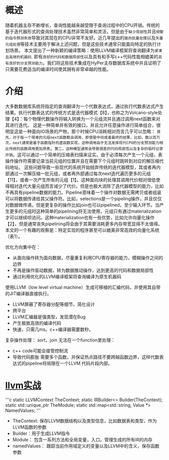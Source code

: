 
# 概述
随着机器主存不断增长，查询性能越来越受限于查询过程中的CPU开销。传统的基于迭代器形式的查询处理技术虽然非常简单和灵活，但是由于`缺少局部性`并且`频繁的指令预测失效`导致对其现在的CPU非常不友好。近几年提出的`面向批量处理`以及`矢量元组处理`等技术主要用于解决上述问题，但是这些技术通常只能面向特定的执行计划场景。
本文提出了一种新颖的编译策略：使用LLVM编译框架将查询翻译为`紧凑且高效的机器码`. 即有`良好的代码和数据局部性`以及具有和手写c++代码性能相媲美的`具有良好的分支预测能力`。我们将这些技术集成在HyPer主存数据库系统中并且证明了只需要花费适当的编译时间使其拥有非常卓越的性能。

# 介绍
大多数数据库系统将指定的查询翻译为一个代数表达式，通过执行代数表达式产生结果。执行代数表达式的传统方式是迭代器模式【8】，也称之为Volcano-style处理【4】：每个物理代数操作将输入转换为一个元组流并且通过调用next函数来对其进行迭代。
这是一种简单并有效的接口，并且允许任意操作进行简单组合，很明显这是一种面向IO场景的产物，那个时候CPU消耗相对而言几乎可以忽略： `首先，对于每一个简单的元组next函数都会调用，即使是中间或者最终的结果，比如，数以百万次，next通常是基于函数指针的虚函数实现，这种调用由于无法发挥现代CPU的分支预测能力相比传统的函数调用更加昂贵`。`第二，这种模型通常会导致很差的代码局部性以及复杂的临时记录开销`。这可以通过一个简单的压缩表扫描来证实。由于必须每次产生一个元组，表操作操作符需要记录当前元组的位置并且在需要下个元组时跳转到对应的解压缩代码地址。
这些问题导致一些现代的系统开始抛弃传统的迭代器模型，其或者再内部通过一次解压缩一批元组，或者再外部通过每次next迭代遍历更多的元组【11】，或者一次产生所有的元组【1】。这种面向块的处理其调用代价相对很低使得相对迭代大量元组而言减少了代价。但是也极大消除了迭代器模型的能力，比如不再具有pipeline数据的能力。Pipeline意味着一个操作对数据无需拷贝或者组装可以将数据传递给其父操作符。比如，selections是一个pipeling操作，并且仅仅对数据做传递。但是更复杂的操作比如join也可以pipelined，至少输入环节。当产生更多的元组时这种简单的pipelining将无法使用，元组只有通过materialization才可以继续呗访问。这种materialization也有一些优势，比如允许向量化操作【2】，但是通常丧失pipelining将会由于其需要消耗更多内存带宽显得不太值得。
本文的一个有趣的观察是：特定实现的程序甚至可以媲美非常高效的向量化系统（表1）。

优化方向集中在：
- 从面向操作转为面向数据，尽量重复利用CPU寄存器的能力，模糊操作之间的边界
- 不再是操作驱动数据，转为数据推动操作，达到更高的代码和数据局部性
- 通过利用优化的LLVM编译框架将查询编译为原生机器码

使用LLVM（low level virtual machine）生成可移植的汇编代码，并使用其自带的JIT编译器直接执行。
- LLVM屏蔽了寄存器分配等细节，简化设计
- 跨平台
- LLVM汇编器是强类型，发现潜在Bug
- 产生极致高效的编译代码
- 快速，只需几ms。c++编译器需要数秒。



复杂操作处理： sort，join 无法在一个function里处理：
- c++ code可能会接管控制流
- 导致代码膨胀
需要多个函数，并保证热点路径不要跨越函数边界，这样代数表达式的pipeline将局限在一个LLVM 代码片段内部。


# [llvm实战](https://llvm.org/docs/tutorial/LangImpl01.html)

'''c
static LLVMContext TheContext;
static IRBuilder<> Builder(TheContext);
static std::unique_ptr<Module> TheModule;
static std::map<std::string, Value *> NamedValues;
 '''
- TheContext: 保存LLVM数据结构以及类型信息，比如数据表和类型，作为LLVM函数的参数
- Builder：用于生成LLVM指令
- Module： 包含一系列方法和全局变量，入口。管理生成的所有IR的内存
- namedValues： 跟踪当前作用域定义的变量以及LLVM中的含义，保存函数参数
  
  
